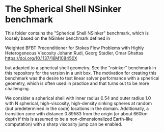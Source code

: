 The Spherical Shell NSinker benchmark
=====================================

This folder contains the "Spherical Shell NSinker" benchmark, which is
loosely based on the NSinker benchmark defined in

Weighted BFBT Preconditioner for Stokes Flow Problems with Highly
Heterogeneous Viscosity
Johann Rudi, Georg Stadler, Omar Ghattas
https://doi.org/10.1137/16M108450X

but adapted to a spherical shell geometry. See the "nsinker" benchmark
in this repository for the version in a unit box. The motivation for
creating this benchmark was the desire to test linear solver
performance with a spherical geometry, which is often used in practice
and that turns out to be more challenging.

We consider a spherical shell with inner radius 0.54 and outer radius
1.0 with N spherical, high-viscosity, high-density sinking spheres at
random (but predetermined in the code) locations in the
domain. Additionally, a transition zone with distance 0.89583 from the
origin (or about 660km depth if this is assumed to be a
non-dimensionalized Earth-like computation) with a sharp viscosity
jump can be enabled.

